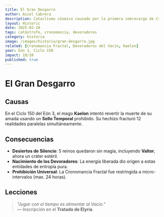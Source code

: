 ```yaml
---
title: El Gran Desgarro  
author: Asiel Cabrera  
description: Cataclismo cósmico causado por la primera sobrecarga de Cronomancia Fractal.  
layout: Historic
date: 2025-02-20  
tags: catástrofe, cronomancia, devoradores 
category: historia  
image: /images/historia/gran-desgarro.jpg  
related: [Cronomancia Fractal, Devoradores del Vacío, Kaelon]  
year: Eón 3, Ciclo 150  
impact: 10/10  
published: true
---
```

# El Gran Desgarro  

## **Causas**  
En el Ciclo 150 del Eón 3, el mago **Kaelon** intentó revertir la muerte de su amada usando un **Sello Temporal** prohibido. Su hechizo fracturó 12 realidades paralelas simultáneamente.  

## **Consecuencias**  
- **Desiertos de Silencio**: 5 reinos quedaron sin magia, incluyendo **Valtor**, ahora un cráter estéril.  
- **Nacimiento de los Devoradores**: La energía liberada dio origen a estas entidades de entropía pura.  
- **Prohibición Universal**: La Cronomancia Fractal fue restringida a micro-intervalos (max. 24 horas).  

## **Lecciones**  
> *"Jugar con el tiempo es alimentar al Vacío."*  
> — Inscripción en el **Tratado de Elyria**.  
